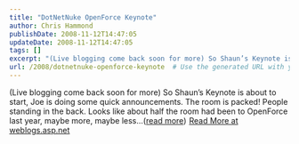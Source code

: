 ```yaml
---
title: "DotNetNuke OpenForce Keynote"
author: Chris Hammond
publishDate: 2008-11-12T14:47:05
updateDate: 2008-11-12T14:47:05
tags: []
excerpt: "(Live blogging come back soon for more) So Shaun’s Keynote is about to start, Joe is doing some quick announcements. The room is packed! People standing in the back. Looks like about half the room had been to OpenForce last year, maybe more, maybe less...(read more)"
url: /2008/dotnetnuke-openforce-keynote  # Use the generated URL with year
---
```

(Live blogging come back soon for more) So Shaun’s Keynote is about to start, Joe is doing some quick announcements. The room is packed! People standing in the back. Looks like about half the room had been to OpenForce last year, maybe more, maybe less...(<a href="https://weblogs.asp.net/christoc/archive/2008/11/11/dotnetnuke-openforce-keynote.aspx">read more</a>)<img src="https://weblogs.asp.net/aggbug.aspx?PostID=6729540" width="1" height="1"> <a href="https://weblogs.asp.net/christoc/archive/2008/11/11/dotnetnuke-openforce-keynote.aspx">Read More at weblogs.asp.net</a>
